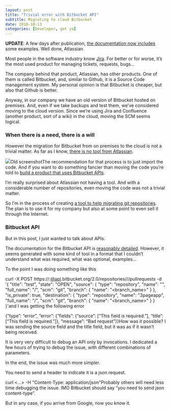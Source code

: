 ```yaml
---
layout: post
title: "Trivial error with Bitbucket API"
subtitle: Migrating to cloud Bitbucket
date: 2018-10-13
categories: [Developer, got ya]
---
```


**UPDATE**: A few days after publication, [the documentation now includes](https://developer.atlassian.com/bitbucket/api/2/reference/resource/repositories/%7Busername%7D/%7Brepo_slug%7D/pullrequests#post) some examples. Well done, Atlassian.

Most people in the software industry know [Jira](https://www.atlassian.com/software/jira?). For better or for worse, it’s the most used product for managing tickets, requests, bugs…

The company behind that product, Atlassian, has other products. One of them is called Bitbucket, and, similar to Github, it is a Source Code management system. My personal opinion is that Bitbucket is cheaper, but also that Github is better.

Anyway, in our company we have an old version of Bitbucket hosted on premises. And, even if we take backups and test them, we’ve considered moving to the cloud version. Since we’re using Jira and Confluence (another product, sort of a wiki) in the cloud, moving the SCM seems logical.

### When there is a need, there is a will

However the migration for Bitbucket from on premises to the cloud is not a trivial matter. As far as I know, [there is no tool from Atlassian](https://confluence.atlassian.com/confeval/other-atlassian-evaluator-resources/migrating-from-server-to-cloud).

![](/img/1*YTtErALn00hesc_ISWnBHg.jpeg)Old screenshotThe recommendation for that process is to just import the code. And if you want to do something fancier than moving the code you’re told to [build a product that uses Bitbucket APIs](https://community.atlassian.com/t5/Bitbucket-questions/Migrating-from-Stash-to-Bitbucket/qaq-p/57405).

I’m really surprised about Atlassian not having a tool. And with a considerable number of repositories, even moving the code was not a trivial matter.

So I’m in the process of creating [a tool to help migrating git repositories](https://gitremote.site). The plan is to use it for my company but also at some point to even sell it through the Internet.

### Bitbucket API

But in this post, I just wanted to talk about APIs.

The documentation for the Bitbucket API is [reasonably detailed](https://developer.atlassian.com/bitbucket/api/2/reference/resource/repositories/%7Busername%7D/%7Brepo_slug%7D/pullrequests). However, it seems generated with some kind of tool in a format that I couldn’t understand what was required, what was optional, examples…

To the point I was doing something like this

curl -X POST https://<usr>:<pwd>[@api](http://twitter.com/api "Twitter profile for @api").bitbucket.org/2.0/repositories/<namespace>/<project>/pullrequests -d '{
"title": "test",
"state": "OPEN",
"source": {
"type": "repository",
"name": "<project>",
"full_name": "<namespace>/<project>",
"scm": "git",
"branch": {
"name": "<branch_name>"
}
},
"is_private": true,
"destination": {
"type": "repository",
"name": "3pageapp",
"full_name": "<namespace>/<project>",
"scm": "git",
"branch": {
"name": "<branch_name>"
}
}
}'and I was getting the following error

{“type”: “error”, “error”: {“fields”: {“source”: [“This field is required.”], “title”: [“This field is required.”]}, “message”: “Bad request”}}How was it possible? I was sending the source field and the title field, but it was as if it wasn’t being received.

It is very very difficult to debug an API only by invocations. I dedicated a few hours of trying to debug the issue, with different combinations of parameters.

In the end, the issue was much more simpler.

You need to send a header to indicate it is a json request.

curl <...> -H "Content-Type: application/json"Probably others will need less time debugging the issue. IMO Bitbucket should say “you need to send json content-type”.

But in any case, if you arrive from Google, now you know it.
